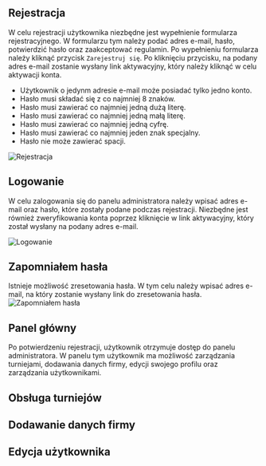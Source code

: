 
## Rejestracja
W celu rejestracji użytkownika niezbędne jest wypełnienie formularza rejestracyjnego. W formularzu tym należy podać adres e-mail, hasło, potwierdzić hasło oraz zaakceptować regulamin. Po wypełnieniu formularza należy kliknąć przycisk `Zarejestruj się`. Po kliknięciu przycisku, na podany adres e-mail zostanie wysłany link aktywacyjny, który należy kliknąć w celu aktywacji konta.

- Użytkownik o jedynm adresie e-mail może posiadać tylko jedno konto.
- Hasło musi składać się z co najmniej 8 znaków.
- Hasło musi zawierać co najmniej jedną dużą literę.
- Hasło musi zawierać co najmniej jedną małą literę.
- Hasło musi zawierać co najmniej jedną cyfrę.
- Hasło musi zawierać co najmniej jeden znak specjalny.
- Hasło nie może zawierać spacji.

![Rejestracja](https://github.com/user-attachments/assets/e465176b-675d-44f3-8729-57c25eaf9328)
## Logowanie
W celu zalogowania się do panelu administratora należy wpisać adres e-mail oraz hasło, które zostały podane podczas rejestracji.
Niezbędne jest również zweryfikowania konta poprzez kliknięcie w link aktywacyjny, który został wysłany na podany adres e-mail.

![Logowanie](https://github.com/user-attachments/assets/8be3e5b3-81d3-470e-9114-68ca39f75a08)
## Zapomniałem hasła
Istnieje możliwość zresetowania hasła. W tym celu należy wpisać adres e-mail, na który zostanie wysłany link do zresetowania hasła.
![Zapomniałem hasła](https://github.com/user-attachments/assets/7978efc5-b822-451c-8764-3561992f9747)
## Panel główny
Po potwierdzeniu rejestracji, użytkownik otrzymuje dostęp do panelu administratora. W panelu tym użytkownik ma możliwość zarządzania turniejami, dodawania danych firmy, edycji swojego profilu oraz zarządzania użytkownikami.
## Obsługa turniejów

## Dodawanie danych firmy

## Edycja użytkownika